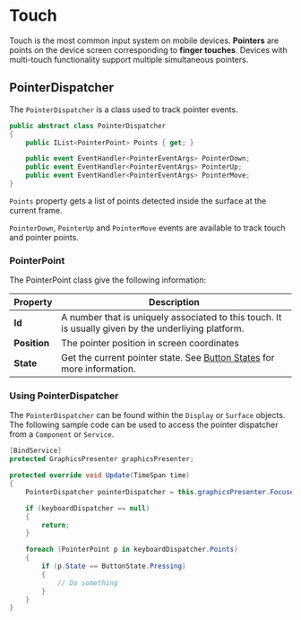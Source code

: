 # Touch

Touch is the most common input system on mobile devices. **Pointers** are points on the device screen corresponding to **finger touches**. Devices with multi-touch functionality support multiple simultaneous pointers.

## PointerDispatcher

The `PointerDispatcher` is a class used to track pointer events. 

```csharp
public abstract class PointerDispatcher
{
    public IList<PointerPoint> Points { get; }

    public event EventHandler<PointerEventArgs> PointerDown;
    public event EventHandler<PointerEventArgs> PointerUp;
    public event EventHandler<PointerEventArgs> PointerMove;
}
```

`Points` property gets a list of points detected inside the surface at the current frame.

`PointerDown`, `PointerUp` and `PointerMove` events are available to track touch and pointer points.

### PointerPoint
The PointerPoint class give the following information:

| Property | Description |
| --- | --- |
| **Id** | A number that is uniquely associated to this touch. It is usually given by the underliying platform. |
| **Position** | The pointer position in screen coordinates |
| **State** | Get the current pointer state. See [Button States](button_states.md) for more information. |

### Using PointerDispatcher
The `PointerDispatcher` can be found within the `Display` or `Surface` objects. The following sample code can be used to access the pointer dispatcher from a `Component` or `Service`.

```csharp
[BindService]
protected GraphicsPresenter graphicsPresenter;

protected override void Update(TimeSpan time)
{
    PointerDispatcher pointerDispatcher = this.graphicsPresenter.FocusedDisplay?.PointerDispatcher;

    if (keyboardDispatcher == null)
    {
        return;
    }

    foreach (PointerPoint p in keyboardDispatcher.Points)
    {
        if (p.State == ButtonState.Pressing)
        {
            // Do something
        }
    }
}
```
